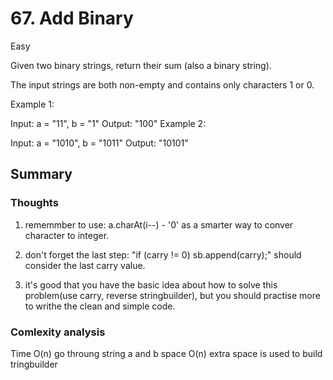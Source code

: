 # 67. Add Binary

Easy


Given two binary strings, return their sum (also a binary string).

The input strings are both non-empty and contains only characters 1 or 0.

Example 1:

Input: a = "11", b = "1"
Output: "100"
Example 2:

Input: a = "1010", b = "1011"
Output: "10101"


## Summary

### Thoughts

1. rememmber to use: a.charAt(i--) - '0' as a smarter way to conver character to integer.

2. don't forget the last step:  "if (carry != 0) sb.append(carry);" should consider the last carry value.

3. it's good that you have the basic idea about how to solve this problem(use carry, reverse stringbuilder), but you should practise more to writhe the clean and simple code.

### Comlexity analysis

Time O(n) go throung string a and b
space O(n)  extra space is used to build tringbuilder
